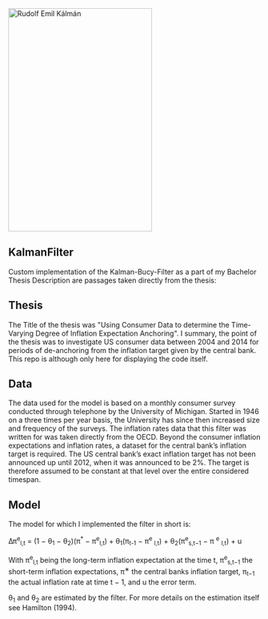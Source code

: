 <img src="https://user-images.githubusercontent.com/64082072/94999923-0c678200-05bd-11eb-90ad-8a73a6f6aa25.jpeg" width="287" height="446" alt="Rudolf Emil Kálmán">


## KalmanFilter
Custom implementation of the Kalman-Bucy-Filter as a part of my Bachelor Thesis
Description are passages taken directly from the thesis:

## Thesis

The Title of the thesis was "Using Consumer Data to determine the Time-Varying Degree of Inflation Expectation Anchoring".
I summary, the point of the thesis was to investigate US consumer data between 2004 and 2014 for periods of de-anchoring from the inflation target given by the central bank.
This repo is although only here for displaying the code itself.

## Data 

The data used for the model is based on a monthly consumer survey conducted
through telephone by the University of Michigan. Started in 1946 on a three
times per year basis, the University has since then increased size and frequency
of the surveys. 
The inflation rates data that this filter was written for was taken directly from the OECD.
Beyond the consumer inflation expectations and inflation rates, a dataset for the central bank’s
inflation target is required. The US central bank’s exact inflation target has
not been announced up until 2012, when it was announced to be 2%. The
target is therefore assumed to be constant at that level over the entire considered timespan.

## Model
The model for which I implemented the filter in short is:

∆π<sup>e</sup><sub>l,t</sub> = (1 − θ<sub>1</sub> − θ<sub>2</sub>)(π<sup>*</sup> − π<sup>e</sup><sub>l,t</sub>) + θ<sub>1</sub>(π<sub>t-1</sub> − π<sup>e</sup>
<sub>l,t</sub>) + θ<sub>2</sub>(π<sup>e</sup><sub>s,t−1</sub> − π
<sup>e</sup>
<sub>l,t</sub>) + u

With π<sup>e</sup><sub>l,t</sub> being the long-term inflation expectation at the time t, π<sup>e</sup><sub>s,t−1</sub> the short-term inflation expectations,
π<sup>∗</sup> the central banks inflation
target, π<sub>t−1</sub> the actual inflation rate at time t − 1, and u the error term.

θ<sub>1</sub> and θ<sub>2</sub> are estimated by the filter.
For more details on the  estimation itself see Hamilton (1994).
